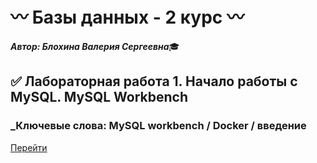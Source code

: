 # :wavy_dash: Базы данных - 2 курс :wavy_dash:

***Автор: Блохина Валерия Сергеевна***:mortar_board:


## :white_check_mark: Лабораторная работа 1. Начало работы с MySQL. MySQL Workbench
### _Ключевые слова: MySQL workbench / Docker / введение
[Перейти](https://github.com/BlohinaValeria/Programming-2nd-course/tree/main/Лабораторная%201)

